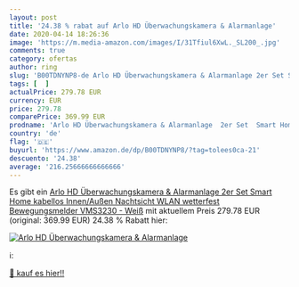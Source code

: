 ```yaml
---
layout: post
title: '24.38 % rabat auf Arlo HD Überwachungskamera & Alarmanlage'
date: 2020-04-14 18:26:36
image: 'https://m.media-amazon.com/images/I/31Tfiul6XwL._SL200_.jpg'
comments: true
category: ofertas
author: ring
slug: 'B00TDNYNP8-de Arlo HD Überwachungskamera & Alarmanlage 2er Set Smart...'
tags: [  ]
actualPrice: 279.78 EUR
currency: EUR
price: 279.78
comparePrice: 369.99 EUR
prodname: 'Arlo HD Überwachungskamera & Alarmanlage  2er Set  Smart Home  kabellos  Innen/Außen  Nachtsicht  WLAN  wetterfest  Bewegungsmelder   VMS3230  - Weiß'
country: 'de'
flag: '🇩🇪'
buyurl: 'https://www.amazon.de/dp/B00TDNYNP8/?tag=tolees0ca-21'
descuento: '24.38'
average: '216.25666666666666'
---
```


Es gibt ein [Arlo HD Überwachungskamera & Alarmanlage  2er Set  Smart Home  kabellos  Innen/Außen  Nachtsicht  WLAN  wetterfest  Bewegungsmelder   VMS3230  - Weiß](https://www.amazon.de/dp/B00TDNYNP8/?tag=tolees0ca-21) mit aktuellem Preis 279.78 EUR (original: 369.99 EUR) 24.38 % Rabatt hier:

[![Arlo HD Überwachungskamera & Alarmanlage](https://m.media-amazon.com/images/I/31Tfiul6XwL._SL200_.jpg)](https://www.amazon.de/dp/B00TDNYNP8/?tag=tolees0ca-21)

ℹ️:


[🛒 kauf es hier!!](https://www.amazon.de/dp/B00TDNYNP8/?tag=tolees0ca-21)
